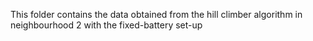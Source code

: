 This folder contains the data obtained from the hill climber algorithm in neighbourhood 2 with the fixed-battery set-up
